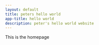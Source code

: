 ```yaml
---
layout: default
title: peters hello world
app-title: hello world
description: peter's hello world website
---
```


This is the homepage